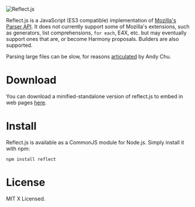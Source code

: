 ![Reflect.js](https://github.com/zaach/reflect.js/raw/master/reflectjs.png "Reflect.js")

Reflect.js is a JavaScript (ES3 compatible) implementation of [Mozilla's Parser API](https://developer.mozilla.org/en/SpiderMonkey/Parser_API). It does not currently support some of Mozilla's extensions, such as generators, list comprehensions, `for each`, E4X, etc. but may eventually support ones that are, or become Harmony proposals.
Builders are also supported.

Parsing large files can be slow, for reasons [articulated](http://www.andychu.net/ecmascript/RegExp-Enhancements.html) by Andy Chu.


Download
========
You can download a minified-standalone version of reflect.js to embed in web pages [here](https://raw.github.com/zaach/reflect.js/master/standalone/reflect.js).

Install
=======
Reflect.js is available as a CommonJS module for Node.js. Simply install it with npm:

    npm install reflect

License
=======
MIT X Licensed.
